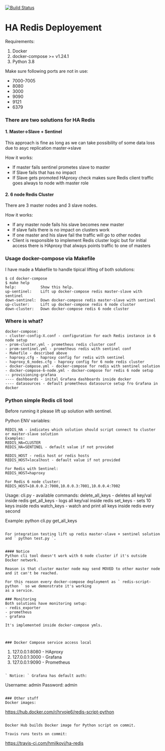 [![Build Status](https://travis-ci.com/hmilkovi/ha-redis.svg?branch=master)](https://travis-ci.com/hmilkovi/ha-redis)

# HA Redis Deployement


Requirements:
1. Docker
2. docker-compose >= v1.24.1
3. Python 3.8

Make sure following ports are not in use:
- 7000-7005
- 8080
- 3000
- 9090
- 9121
- 6379

### There are two solutions for HA Redis

#### 1. Master->Slave + Sentinel
This approach is fine as long as we can take possibility of some data loss due to asyc replication master->slave

How it works:
- If master fails sentinel prometes slave to master
- If Slave fails that has no impact
- If Slave gets promoted HAproxy check makes sure Redis client traffic goes always to node with master role


#### 2. 6 node Redis Cluster
There are 3 master nodes and 3 slave nodes.

How it works:
- If any master node fails his slave becomes new master
- If slave fails there is no impact on clusters work
- If one master and his slave fail the traffic will go to other nodes
- Client is responsible to implement Redis cluster logic but for initial access there is HAproxy that always points traffic to one of masters

### Usage docker-compose via Makefile

I have made a Makefile to handle tipical lifting of both solutions:
```
$ cd docker-compose
$ make help
help:           Show this help.
up-sentinel:    Lift up docker-compose redis master-slave with sentinel
down-sentinel:  Down docker-compose redis master-slave with sentinel
up-cluster:     Lift up docker-compose redis 6 node cluster
down-cluster:   Down docker-compose redis 6 node cluster
```

### Where is what?
```
docker-compose:
- cluster-config-X.conf - configuration for each Redis instance in 6 node setup
- prom-cluster.yml - prometheus redis cluster conf
- prom-sentinel.yml - prometheus redis with sentinel conf
- Makefile - described above
- haproxy.cfg - haproxy config for redis with sentinel
- haproxy_6_nodes.cfg - haproxy config for 6 node redis cluster
- docker-compose.yml - docker-compose for redis with sentinel solution
- docker-compose-6-node.yml - docker-compose for redis 6 node setup
-- provisioning-grafana
---- dashboards - inital Grafana dashboards inside docker
---- datasources - default prometheus datasource setup fro Grafana in docker
```

### Python simple Redis cli tool

Before running it please lift up solution with sentinel.

Python ENV variables:
```
REDIS_HA - indicates which solution should script connect to cluster or master-slave solution
Examples:
REDIS_HA=CLUSTER
REDIS_HA=SENTINEL - default value if not provided

REDIS_HOST - redis host or redis hosts
REDIS_HOST=localhost - default value if not provided

For Redis with Sentinel:
REDIS_HOST=haproxy

For Redis 6 node cluster:
REDIS_HOST=10.0.0.2:7000,10.0.0.3:7001,10.0.0.4:7002
```

Usage: cli.py - <command>
available commands:
    delete_all_keys - deletes all key/val inside redis
    get_all_keys - logs all key/val inside redis
    set_keys - sets 10 keys inside redis
    watch_keys - watch and print all keys inside redis every second

Example: python cli.py get_all_keys
```

For integration testing lift up redis master-slave + sentinel solution and ` python test.py `.


#### Notice
Python cli tool doesn't work with 6 node cluster if it's outside Docker network.

Reason is that cluster master node may send MOVED to other master node and it can't be reached.

For this reason every docker-compose deployment as ` redis-script-python ` so we demonstrate it's working
as a service.

### Monitoring
Both solutions have monitoring setup:
- redis_exporter
- prometheus
- grafana

It's implemented inside docker-compose ymls.



### Docker Compose service access local
```
1. 127.0.0.1:8080 - HAproxy
2. 127.0.0.1:3000 - Grafana
3. 127.0.0.1:9090 - Prometheus
```

` Notice: ` Grafana has default auth:
```
Username: admin
Password: admin
```

### Other stuff
Docker images:
```
https://hub.docker.com/r/hrvoje6/redis-script-python
```

Docker Hub builds Docker image for Python script on commit.

Travis runs tests on commit:
```
https://travis-ci.com/hmilkovi/ha-redis
```